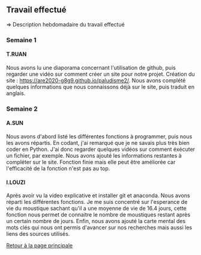 ## Travail effectué 

=> Description hebdomadaire du travail effectué

### Semaine 1
#### T.RUAN
Nous avons lu une diaporama concernant l'utilisation de github, puis regarder une vidéo sur comment créer un site pour notre projet. 
Création du site : https://are2020-g8g9.github.io/paludisme2/.
Nous avons complété quelques informations que nous connaissons déjà sur le site, puis traduit en anglais.


### Semaine 2
#### A.SUN
Nous avons d'abord listé les différentes fonctions à programmer, puis nous les avons répartis. En codant, j'ai remarqué que je ne savais plus très bien coder en Python. J'ai donc regarder quelques vidéos sur comment éxécuter un fichier, par exemple.
Nous avons ajouté les informations restantes à compléter sur le site.
Fonction finie mais elle peut être améliorée car l'efficacité de la fonction n'est pas au top.

#### I.LOUZI
Aprés avoir vu la video explicative et installer git et anaconda. Nous avons réparti les différentes fonctions. Je me suis concentré sur l'esperance de vie du moustique sachant qu'il a une moyenne de vie de 16.4 jours, cette fonction nous permet de connaitre le nombre de moustiques restant après un certain nombre de jours.
Enfin, nous avons ajouté la carte mental des mots clés qui nous ont permis d'avancer sur nos recherches mais aussi les liens des sources utilisés.


<a href="index.html"> Retour à la page principale </a>
